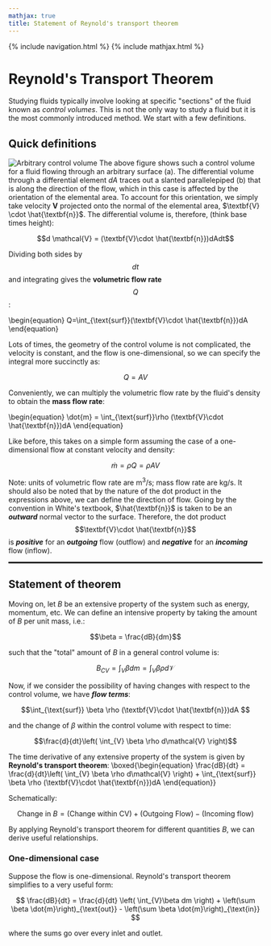 ```yaml
---
mathjax: true
title: Statement of Reynold's transport theorem
---
```

{% include navigation.html %}
{% include mathjax.html %}
# Reynold's Transport Theorem
Studying fluids typically involve looking at specific "sections" of the fluid known as *control volumes*. This is not the only way to study a fluid but it is the most commonly introduced method. We start with a few definitions.

## Quick definitions
![Arbitrary control volume](https://rprador.github.io/rprador/fluid-mech/figures/control-volume.PNG)
The above figure shows such a control volume for a fluid flowing through an arbitrary surface (a). The differential volume through a differential element $dA$ traces out a slanted parallelepiped (b) that is along the direction of the flow, which in this case is affected by the orientation of the elemental area. To account for this orientation, we simply take velocity $\textbf{V}$ projected onto the normal of the elemental area, $\textbf{V} \cdot \hat{\textbf{n}}$. The differential volume is, therefore, (think base times height):

$$d \mathcal{V} = (\textbf{V}\cdot \hat{\textbf{n}})dAdt$$

Dividing both sides by $$dt$$ and integrating gives the **volumetric flow rate** $$Q$$:

\begin{equation} Q=\int_{\text{surf}}(\textbf{V}\cdot \hat{\textbf{n}})dA \end{equation}

Lots of times, the geometry of the control volume is not complicated, the velocity is constant, and the flow is one-dimensional, so we can specify the integral more succinctly as:

$$Q = AV$$

Conveniently, we can multiply the volumetric flow rate by the fluid's density to obtain the **mass flow rate**:

\begin{equation} \dot{m} = \int_{\text{surf}}\rho (\textbf{V}\cdot \hat{\textbf{n}})dA \end{equation}

Like before, this takes on a simple form assuming the case of a one-dimensional flow at constant velocity and density:

$$\dot{m} = \rho Q = \rho A V$$

Note: units of volumetric flow rate are m<sup>3</sup>/s; mass flow rate are kg/s. It should also be noted that by the nature of the dot product in the expressions above, we can define the direction of flow. Going by the convention in White's textbook, $\hat{\textbf{n}}$ is taken to be an ***outward*** normal vector to the surface. Therefore, the dot product $$\textbf{V}\cdot \hat{\textbf{n}}$$ is ***positive*** for an ***outgoing*** flow (outflow) and ***negative*** for an ***incoming*** flow (inflow).

<hr style="border: 1px solid black;" />

## Statement of theorem

Moving on, let $B$ be an extensive property of the system such as energy, momentum, etc. We can define an intensive property by taking the amount of $B$ per unit mass, i.e.:

$$\beta = \frac{dB}{dm}$$

such that the "total" amount of $B$ in a general control volume is:

$$B_{CV} = \int_{V} \beta dm = \int_{V} \beta \rho d \mathcal{V} $$

Now, if we consider the possibility of having changes with respect to the control volume, we have ***flow terms***:

$$\int_{\text{surf}} \beta \rho (\textbf{V}\cdot \hat{\textbf{n}})dA $$

and the change of $\beta$ within the control volume with respect to time:

$$\frac{d}{dt}\left( \int_{V} \beta \rho d\mathcal{V} \right)$$

The time derivative of any extensive property of the system is given by **Reynold's transport theorem**:
\boxed{\begin{equation} \frac{dB}{dt} = \frac{d}{dt}\left( \int_{V} \beta \rho d\mathcal{V} \right) + \int_{\text{surf}} \beta \rho (\textbf{V}\cdot \hat{\textbf{n}})dA \end{equation}}

Schematically:

$$\text{Change in } B = (\text{Change within CV}) + (\text{Outgoing Flow}) - (\text{Incoming flow}) $$

By applying Reynold's transport theorem for different quantities $B$, we can derive useful relationships.

### One-dimensional case

Suppose the flow is one-dimensional. Reynold's transport theorem simplifies to a very useful form:

$$ \frac{dB}{dt} = \frac{d}{dt} \left( \int_{V}\beta dm \right) + \left(\sum \beta \dot{m}\right)_{\text{out}} - \left(\sum \beta \dot{m}\right)_{\text{in}} $$

where the sums go over every inlet and outlet.
